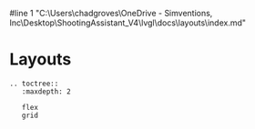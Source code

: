 #line 1 "C:\\Users\\chadgroves\\OneDrive - Simventions, Inc\\Desktop\\ShootingAssistant_V4\\lvgl\\docs\\layouts\\index.md"

# Layouts


```eval_rst
.. toctree::
   :maxdepth: 2

   flex
   grid
```
